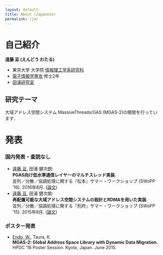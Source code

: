 ```yaml
---
layout: default
title: About (Japanese)
permalink: /ja/
---
```


# 自己紹介

__遠藤 亘 (えんどう わたる)__

- 東京大学 大学院 [情報理工学系研究科](http://www.i.u-tokyo.ac.jp/)
- [電子情報学専攻](http://www.i.u-tokyo.ac.jp/edu/course/ice/index.shtml) 修士2年
- [田浦研究室](http://www.eidos.ic.i.u-tokyo.ac.jp)

## 研究テーマ

大域アドレス空間システム MassiveThreads/GAS (MGAS-2)の開発を行っています．

# 発表

### 国内発表・査読なし


- <u>遠藤 亘</u>, 田浦 健次朗:  
  __PGAS向け低水準通信レイヤーのマルチスレッド実装__.  
  並列／分散／協調処理に関する『松本』サマー・ワークショップ (SWoPP ’16). 2016年8月. ([論文](http://id.nii.ac.jp/1001/00174108/))
- <u>遠藤 亘</u>, 田浦 健次朗:  
  __再配置可能な大域アドレス空間システムの設計とRDMAを用いた実装__.  
  並列／分散／協調処理に関する『別府』サマー・ワークショップ (SWoPP ’15). 2015年8月.  ([論文](http://id.nii.ac.jp/1001/00144570/))

### ポスター発表

- <u>Endo, W.</u>, Taura, K.  
  __MGAS-2: Global Address Space Library with Dynamic Data Migration.__  
  HPDC ’16 Poster Session. Kyoto, Japan. June 2015.


